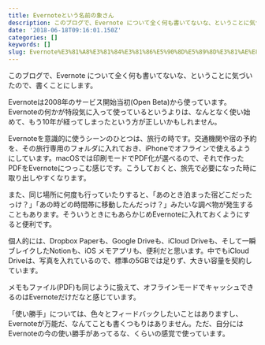 ```yaml
---
title: Evernoteという名前の象さん
description: このブログで、Evernote について全く何も書いてないな、ということに気づいたので、書くことにします。
date: '2018-06-18T09:16:01.150Z'
categories: []
keywords: []
slug: Evernote%E3%81%A8%E3%81%84%E3%81%86%E5%90%8D%E5%89%8D%E3%81%AE%E8%B1%A1%E3%81%95%E3%82%93
---
```

このブログで、Evernote について全く何も書いてないな、ということに気づいたので、書くことにします。

Evernoteは2008年のサービス開始当初(Open Beta)から使っています。Evernoteの何かが特段気に入って使っているというよりは、なんとなく使い始めて、もう10年が経ってしまったという方が正しいかもしれません。

Evernoteを意識的に使うシーンのひとつは、旅行の時です。交通機関や宿の予約を、その旅行専用のフォルダに入れておき、iPhoneでオフラインで使えるようにしています。macOSでは印刷モードでPDF化が選べるので、それで作ったPDFをEvernoteにつっこむ感じです。こうしておくと、旅先で必要になった時に取り出しやすくなります。

また、同じ場所に何度も行っていたりすると、「あのとき泊まった宿どこだったっけ？」「あの時どの時間帯に移動したんだっけ？」みたいな調べ物が発生することもあります。そういうときにもあらかじめEvernoteに入れておくようにすると便利です。

個人的には、Dropbox Paperも、Google Driveも、iCloud Driveも、そして一瞬ブレイクしたNotionも、iOS メモアプリも、便利だと思います。中でもiCloud Driveは、写真を入れているので、標準の5GBでは足りず、大きい容量を契約しています。

メモもファイル(PDF)も同じように扱えて、オフラインモードでキャッシュできるのはEvernoteだけだなと感じています。

「使い勝手」については、色々とフィードバックしたいことはありますし、Evernoteが万能だ、なんてことも書くつもりはありません。ただ、自分にはEvernoteの今の使い勝手があってるな、くらいの感覚で使っています。